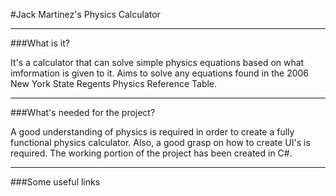 #Jack Martinez's Physics Calculator

***

###What is it?

It's a calculator that can solve simple physics equations based on what imformation is given to it.
Aims to solve any equations found in the 2006 New York State Regents Physics Reference Table.

***

###What's needed for the project?

A good understanding of physics is required in order to create a fully functional physics calculator.
Also, a good grasp on how to create UI's is required. The working portion of the project has been created in C#.

***

###Some useful links